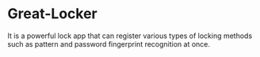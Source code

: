 # Great-Locker
It is a powerful lock app that can register various types of locking methods such as pattern and password fingerprint recognition at once.
